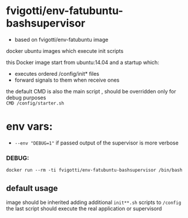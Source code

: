 # fvigotti/env-fatubuntu-bashsupervisor 
* based on fvigotti/env-fatubuntu image
 
docker ubuntu images which execute init scripts  

this Docker image start from ubuntu:14.04 and a startup which:  
- executes ordered /config/init* files  
- forward signals to them when receive ones  

the default CMD is also the main script , should be overridden only for debug purposes   
` CMD /config/starter.sh `  

# env vars:
- `--env "DEBUG=1"` if passed output of the supervisor is more verbose  

### DEBUG:  
`docker run --rm -ti fvigotti/env-fatubuntu-bashsupervisor /bin/bash`


## default usage
image should be inherited adding additional `init**.sh` scripts to `/config`  
the last script should execute the real application or supervisord
